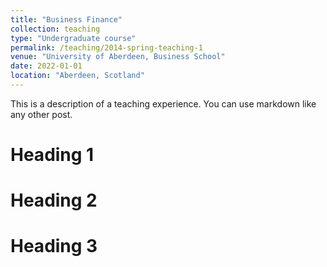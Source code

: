 ```yaml
---
title: "Business Finance"
collection: teaching
type: "Undergraduate course"
permalink: /teaching/2014-spring-teaching-1
venue: "University of Aberdeen, Business School"
date: 2022-01-01
location: "Aberdeen, Scotland"
---
```


This is a description of a teaching experience. You can use markdown like any other post.

Heading 1
======

Heading 2
======

Heading 3
======

